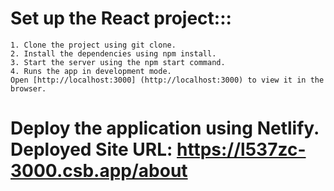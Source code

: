 
# Set up the React project:::
    1. Clone the project using git clone.
    2. Install the dependencies using npm install.
    3. Start the server using the npm start command.
    4. Runs the app in development mode.
    Open [http://localhost:3000] (http://localhost:3000) to view it in the browser.
    

 # Deploy the application using Netlify. Deployed Site URL: https://l537zc-3000.csb.app/about
 
 





